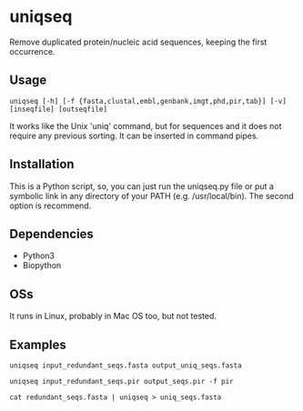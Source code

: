 # uniqseq
Remove duplicated protein/nucleic acid sequences, keeping the first occurrence.

## Usage
`uniqseq [-h] [-f {fasta,clustal,embl,genbank,imgt,phd,pir,tab}] [-v]
               [inseqfile] [outseqfile]`

It works like the Unix 'uniq' command, but for sequences and it does not require any previous sorting. It can be inserted in command pipes.

## Installation
This is a Python script, so, you can just run the uniqseq.py file or put a symbolic link in any directory of your PATH (e.g. /usr/local/bin). The second option is recommend.

## Dependencies
* Python3
* Biopython

## OSs
It runs in Linux, probably in Mac OS too, but not tested.

## Examples

`uniqseq input_redundant_seqs.fasta output_uniq_seqs.fasta`

`uniqseq input_redundant_seqs.pir output_seqs.pir -f pir`

`cat redundant_seqs.fasta | uniqseq > uniq_seqs.fasta`

